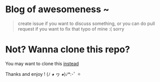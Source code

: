 # Blog of awesomeness ~

> create issue if you want to discuss something, or you can do pull request if you want to fix that typo of mine :( sorry

# Not? Wanna clone this repo?

You may want to clone this [instead](https://github.com/mandaputtra/11ty-uwu-emergency-blog)

Thanks and enjoy ! (ﾉ ◕ ヮ ◕)ﾉ\*:･ﾟ ✧

